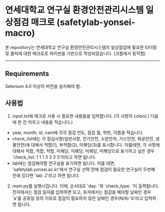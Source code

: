 # 연세대학교 연구실 환경안전관리시스템 일상점검 매크로 (safetylab-yonsei-macro)

본 repository는 연세대학교 연구실 환경안전관리시스템의 일상점검에 필요한 타이핑 및 클릭에 대한 매크로로 파이썬을 기반으로 작성되었습니다. (크롬에서 동작함)

- - -
## Requirements

Selenium 4.0 이상의 버전을 설치해야 함.

## 사용법

1. input.txt에 매크로 사용 시 필요한 내용들을 입력합니다. (각 사항의 colon(:) 다음에 한 칸 띄우고 내용을 적습니다.) 
- year, month, id, nam에 각각 점검 연도, 점검 월, 학번, 이름을 적습니다.
- check_list에는 각 점검사항(일반사항, 전기안전, 소방안저, 가스안전, 화공안전, 생물안전)에 대해서 적합(1), 부적합(2), 미해당(3)를 표시합니다. 이를테면, 각 사항에 대해서 적합, 적합, 적합, 미해당, 미해당, 미해당, 미해당으로 표기하고 싶은 경우 'check_list: 1 1 1 3 3 3 3'이라고 하면 됩니다.
- lab에는 점검해야할 연구실을 표기하면 됩니다. 이를 테면, 'safetylab.yonsei.ac.kr'에서 연구실 선택 란에 점검이 필요한 연구실이 두번째 란에 있다면 'lab: 2'라고 하면 됩니다.

2. main.py를 실행시킵니다. 이때, 순서대로 'day: '와 'check_type: '이 출력됩니다. 전자에서는 점검 일자를 입력하면 되고, 후자에서는 점검을 해야할 날짜인 경우 'a'를 공휴일 등의 이유로 점검이 필요하지 않은 날짜인 경우(N/A) 'b'라고 입력하면 됩니다.
